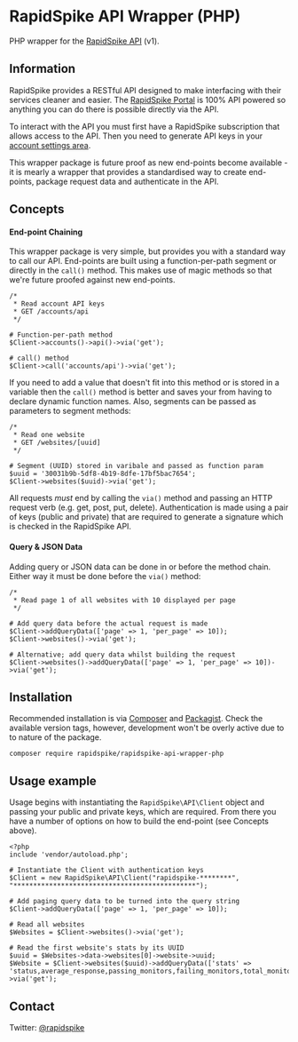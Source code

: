 # RapidSpike API Wrapper (PHP)

PHP wrapper for the [RapidSpike API](https://docs.rapidspike.com/system-api) (v1).

## Information

RapidSpike provides a RESTful API designed to make interfacing with their services cleaner and easier. The [RapidSpike Portal](https://my.rapidspike.com) is 100% API powered so anything you can do there is possible directly via the API.

To interact with the API you must first have a RapidSpike subscription that allows access to the API. Then you need to generate API keys in your [account settings area](https://my.rapidspike.com/#/account/my-account/account-settings?tab=api).

This wrapper package is future proof as new end-points become available - it is mearly a wrapper that provides a standardised way to create end-points, package request data and authenticate in the API.

## Concepts

#### End-point Chaining
This wrapper package is very simple, but provides you with a standard way to call our API. End-points are built using a function-per-path segment or directly in the `call()` method. This makes use of magic methods so that we're future proofed against new end-points.
```
/* 
 * Read account API keys
 * GET /accounts/api
 */

# Function-per-path method 
$Client->accounts()->api()->via('get');

# call() method
$Client->call('accounts/api')->via('get');
```

If you need to add a value that doesn't fit into this method or is stored in a variable then the `call()` method is better and saves your from having to declare dynamic function names. Also, segments can be passed as parameters to segment methods:
```
/* 
 * Read one website
 * GET /websites/[uuid]
 */

# Segment (UUID) stored in varibale and passed as function param
$uuid = '30031b9b-5df8-4b19-8dfe-17bf5bac7654';
$Client->websites($uuid)->via('get');
```

All requests *must* end by calling the `via()` method and passing an HTTP request verb (e.g. get, post, put, delete). Authentication is made using a pair of keys (public and private) that are required to generate a signature which is checked in the RapidSpike API.

#### Query & JSON Data
Adding query or JSON data can be done in or before the method chain. Either way it must be done before the `via()` method:
```
/*
 * Read page 1 of all websites with 10 displayed per page
 */

# Add query data before the actual request is made
$Client->addQueryData(['page' => 1, 'per_page' => 10]);
$Client->websites()->via('get');

# Alternative; add query data whilst building the request
$Client->websites()->addQueryData(['page' => 1, 'per_page' => 10])->via('get');
```

## Installation

Recommended installation is via [Composer](https://getcomposer.org/) and [Packagist](https://packagist.org/packages/rapidspike/rapidspike-api-wrapper-php). Check the available version tags, however, development won't be overly active due to to nature of the package.

```
composer require rapidspike/rapidspike-api-wrapper-php
```

## Usage example

Usage begins with instantiating the `RapidSpike\API\Client` object and passing your public and private keys, which are required. From there you have a number of options on how to build the end-point (see Concepts above).

```
<?php
include 'vendor/autoload.php';

# Instantiate the Client with authentication keys
$Client = new RapidSpike\API\Client("rapidspike-********", "**********************************************");

# Add paging query data to be turned into the query string
$Client->addQueryData(['page' => 1, 'per_page' => 10]);

# Read all websites
$Websites = $Client->websites()->via('get');

# Read the first website's stats by its UUID
$uuid = $Websites->data->websites[0]->website->uuid;
$Website = $Client->websites($uuid)->addQueryData(['stats' => 'status,average_response,passing_monitors,failing_monitors,total_monitors'])->via('get');
```

Contact
-------
Twitter: [@rapidspike](https://twitter.com/rapidspike)
